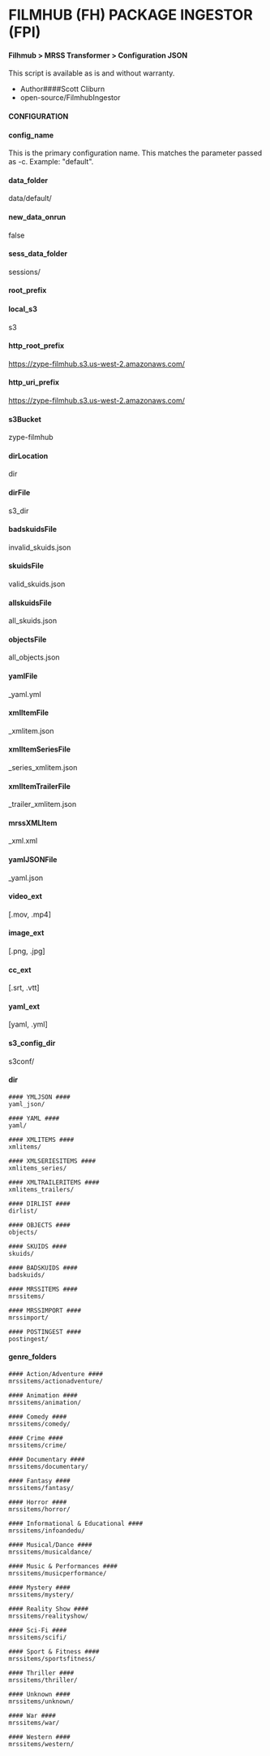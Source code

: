 # FILMHUB (FH) PACKAGE INGESTOR (FPI)
#### Filhmub > MRSS Transformer > Configuration JSON
This script is available as is and without warranty.

- Author####Scott Cliburn
- open-source/FilmhubIngestor

#### CONFIGURATION

#### config_name ####
This is the primary configuration name. This matches the parameter passed as -c. Example: "default".

#### data_folder ####
data/default/

#### new_data_onrun ####
false

#### sess_data_folder ####
sessions/

#### root_prefix ####

#### local_s3 ####
s3

#### http_root_prefix ####
https://zype-filmhub.s3.us-west-2.amazonaws.com/

#### http_uri_prefix ####
https://zype-filmhub.s3.us-west-2.amazonaws.com/

#### s3Bucket ####
zype-filmhub

#### dirLocation ####
dir

#### dirFile ####
s3_dir

#### badskuidsFile ####
invalid_skuids.json

#### skuidsFile ####
valid_skuids.json

#### allskuidsFile ####
all_skuids.json

#### objectsFile ####
all_objects.json

#### yamlFile ####
_yaml.yml

#### xmlItemFile ####
_xmlitem.json

#### xmlItemSeriesFile ####
_series_xmlitem.json

#### xmlItemTrailerFile ####
_trailer_xmlitem.json

#### mrssXMLItem ####
_xml.xml

#### yamlJSONFile ####
_yaml.json

#### video_ext ####
[.mov, .mp4]

#### image_ext ####
[.png, .jpg]

#### cc_ext ####
[.srt, .vtt]

#### yaml_ext ####
[yaml, .yml]

#### s3_config_dir ####
s3conf/

#### dir ####
    
    #### YMLJSON ####
    yaml_json/

    #### YAML ####
    yaml/

    #### XMLITEMS ####
    xmlitems/

    #### XMLSERIESITEMS ####
    xmlitems_series/

    #### XMLTRAILERITEMS ####
    xmlitems_trailers/

    #### DIRLIST ####
    dirlist/

    #### OBJECTS ####
    objects/

    #### SKUIDS ####
    skuids/

    #### BADSKUIDS ####
    badskuids/

    #### MRSSITEMS ####
    mrssitems/

    #### MRSSIMPORT ####
    mrssimport/

    #### POSTINGEST ####
    postingest/

#### genre_folders ####
    
    #### Action/Adventure ####
    mrssitems/actionadventure/

    #### Animation ####
    mrssitems/animation/

    #### Comedy ####
    mrssitems/comedy/

    #### Crime ####
    mrssitems/crime/

    #### Documentary ####
    mrssitems/documentary/

    #### Fantasy ####
    mrssitems/fantasy/

    #### Horror ####
    mrssitems/horror/

    #### Informational & Educational ####
    mrssitems/infoandedu/

    #### Musical/Dance ####
    mrssitems/musicaldance/

    #### Music & Performances ####
    mrssitems/musicperformance/

    #### Mystery ####
    mrssitems/mystery/

    #### Reality Show ####
    mrssitems/realityshow/

    #### Sci-Fi ####
    mrssitems/scifi/

    #### Sport & Fitness ####
    mrssitems/sportsfitness/

    #### Thriller ####
    mrssitems/thriller/

    #### Unknown ####
    mrssitems/unknown/

    #### War ####
    mrssitems/war/

    #### Western ####
    mrssitems/western/



